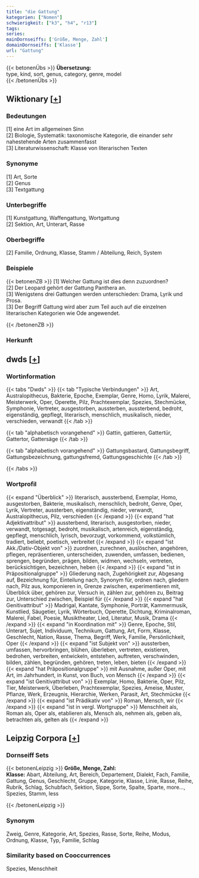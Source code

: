 ```yaml
---
title: "die Gattung"
kategorien: ["Nomen"]
schwierigkeit: ["k3", "h4", "r13"]
tags:
series:
mainDornseiffs: ['Größe, Menge, Zahl']
domainDornseiffs: ['Klasse']
url: "Gattung"
---
```


{{< betonenÜbs >}}
**Übersetzung:**  
type, kind, sort, genus, category, genre, model  
{{< /betonenÜbs >}}

## Wiktionary [[+](https://de.wiktionary.org/wiki/Gattung)]

### Bedeutungen
[1] eine Art im allgemeinen Sinn  
[2] Biologie, Systematik: taxonomische Kategorie, die einander sehr nahestehende Arten zusammenfasst  
[3] Literaturwissenschaft: Klasse von literarischen Texten  

### Synonyme
[1] Art, Sorte  
[2] Genus  
[3] Textgattung  

### Unterbegriffe
[1] Kunstgattung, Waffengattung, Wortgattung  
[2] Sektion, Art, Unterart, Rasse  

### Oberbegriffe
[2] Familie, Ordnung, Klasse, Stamm / Abteilung, Reich, System  

### Beispiele
{{< betonenZB >}}
[1] Welcher Gattung ist dies denn zuzuordnen?  
[2] Der Leopard gehört der Gattung Panthera an.  
[3] Wenigstens drei Gattungen werden unterschieden: Drama, Lyrik und Prosa.  
[3] Der Begriff Gattung wird aber zum Teil auch auf die einzelnen literarischen Kategorien wie Ode angewendet.  

{{< /betonenZB >}}
### Herkunft



## dwds [[+](https://www.dwds.de/wb/Gattung)]

### Wortinformation
{{< tabs "Dwds" >}}
{{< tab "Typische Verbindungen" >}}
Art, Australopithecus, Bakterie, Epoche, Exemplar, Genre, Homo, Lyrik, Malerei, Meisterwerk, Oper, Operette, Pilz, Prachtexemplar, Spezies, Stechmücke, Symphonie, Vertreter, ausgestorben, aussterben, aussterbend, bedroht, eigenständig, gepflegt, literarisch, menschlich, musikalisch, nieder, verschieden, verwandt
{{< /tab >}}

{{< tab "alphabetisch vorangehend" >}}
Gattin, gattieren, Gattertür, Gattertor, Gattersäge
{{< /tab >}}

{{< tab "alphabetisch vorangehend" >}}
Gattungsbastard, Gattungsbegriff, Gattungsbezeichnung, gattungsfremd, Gattungsgeschichte
{{< /tab >}}

{{< /tabs >}}

### Wortprofil
{{< expand "Überblick" >}} literarisch, aussterbend, Exemplar, Homo, ausgestorben, Bakterie, musikalisch, menschlich, bedroht, Genre, Oper, Lyrik, Vertreter, aussterben, eigenständig, nieder, verwandt, Australopithecus, Pilz, verschieden {{< /expand >}}
{{< expand "hat Adjektivattribut" >}} aussterbend, literarisch, ausgestorben, nieder, verwandt, totgesagt, bedroht, musikalisch, artenreich, eigenständig, gepflegt, menschlich, lyrisch, bevorzugt, vorkommend, volkstümlich, tradiert, beliebt, poetisch, verbreitet {{< /expand >}}
{{< expand "ist Akk./Dativ-Objekt von" >}} zuordnen, zurechnen, auslöschen, angehören, pflegen, repräsentieren, unterscheiden, zuwenden, umfassen, bedienen, sprengen, begründen, prägen, bilden, widmen, wechseln, vertreten, berücksichtigen, bezeichnen, heben {{< /expand >}}
{{< expand "ist in Präpositionalgruppe" >}} Gliederung nach, Zugehörigkeit zur, Abgesang auf, Bezeichnung für, Einteilung nach, Synonym für, ordnen nach, gliedern nach, Pilz aus, komponieren in, Grenze zwischen, experimentieren mit, Überblick über, gehören zur, Versuch in, zählen zur, gehören zu, Beitrag zur, Unterschied zwischen, Beispiel für {{< /expand >}}
{{< expand "hat Genitivattribut" >}} Madrigal, Kantate, Symphonie, Porträt, Kammermusik, Kunstlied, Säugetier, Lyrik, Wörterbuch, Operette, Dichtung, Kriminalroman, Malerei, Fabel, Poesie, Musiktheater, Lied, Literatur, Musik, Drama {{< /expand >}}
{{< expand "in Koordination mit" >}} Genre, Epoche, Stil, Unterart, Sujet, Individuum, Technikum, Gattung, Art, Form, Klasse, Geschlecht, Nation, Rasse, Thema, Begriff, Werk, Familie, Persönlichkeit, Oper {{< /expand >}}
{{< expand "ist Subjekt von" >}} aussterben, umfassen, hervorbringen, blühen, überleben, vertreten, existieren, bedrohen, verbreiten, entwickeln, entstehen, auftreten, verschwinden, bilden, zählen, begründen, gehören, treten, leben, bieten {{< /expand >}}
{{< expand "hat Präpositionalgruppe" >}} mit Ausnahme, außer Oper, mit Art, im Jahrhundert, in Kunst, von Buch, von Mensch {{< /expand >}}
{{< expand "ist Genitivattribut von" >}} Exemplar, Homo, Bakterie, Oper, Pilz, Tier, Meisterwerk, Überleben, Prachtexemplar, Spezies, Ameise, Muster, Pflanze, Werk, Erzeugnis, Hierarchie, Werken, Parasit, Art, Stechmücke {{< /expand >}}
{{< expand "ist Prädikativ von" >}} Roman, Mensch, wir {{< /expand >}}
{{< expand "ist in vergl. Wortgruppe" >}} Menschheit als, Roman als, Oper als, etablieren als, Mensch als, nehmen als, geben als, betrachten als, gelten als {{< /expand >}}

## Leipzig Corpora [[+](https://corpora.uni-leipzig.de/en/res?word=Gattung&corpusId=deu_newscrawl-public_2018)]

### Dornseiff Sets
{{< betonenLeipzig >}}
**Größe, Menge, Zahl:**  
**Klasse:** Abart, Abteilung, Art, Bereich, Departement, Dialekt, Fach, Familie, Gattung, Genus, Geschlecht, Gruppe, Kategorie, Klasse, Linie, Rasse, Reihe, Rubrik, Schlag, Schubfach, Sektion, Sippe, Sorte, Spalte, Sparte, more..., Spezies, Stamm, less  

{{< /betonenLeipzig >}}

### Synonym
Zweig, Genre, Kategorie, Art, Spezies, Rasse, Sorte, Reihe, Modus, Ordnung, Klasse, Typ, Familie, Schlag


### Similarity based on Cooccurrences
Spezies, Menschheit

